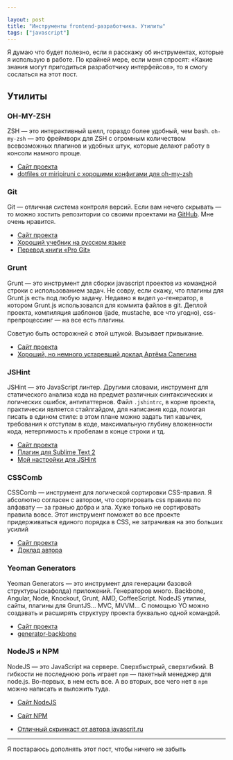 ```yaml
---

layout: post
title: "Инструменты frontend-разработчика. Утилиты"
tags: ["javascript"]
---
```


Я думаю что будет полезно, если я расскажу об инструментах, которые я использую
в работе. По крайней мере, если меня спросят: «Какие знания могут пригодиться
разработчику интерфейсов», то я смогу сослаться на этот пост.


## Утилиты

### OH-MY-ZSH

ZSH — это интерактивный шелл, гораздо более удобный, чем bash. `oh-my-zsh` — это
фреймворк для ZSH с огромным количеством всевозможных плагинов и удобных штук,
которые делают работу в консоли намного проще.

*	[Сайт проекта](https://github.com/robbyrussell/oh-my-zsh)
*	[dotfiles от miripiruni с хорошими конфигами для oh-my-zsh](https://github.com/miripiruni/dotfiles)


### Git

Git — отличная система контроля версий. Если вам нечего скрывать — то можно 
хостить репозитории со своими проектами на [GitHub](http://github.com). Мне
очень нравится.
  
*	[Сайт проекта](http://git-scm.com/)  
*	[Хороший учебник на русском языке](http://githowto.com/ru/git_how_to)  
*	[Перевод книги «Pro Git»](http://git-scm.com/book/ru)  


### Grunt

Grunt — это инструмент для сборки javascript проектов из командной строки
с использованием задач. Не совру, если скажу, что плагины для Grunt.js есть
под любую задачу. Недавно я видел `yo`-генератор, в котором Grunt.js
использовался для коммита файлов в git. Деплой проекта, компиляция шаблонов
(jade, mustache, все что угодно), css-препроцессинг — на все есть плагины.

Советую быть осторожней с этой штукой. Вызывает привыкание.

*	[Сайт проекта](http://gruntjs.com/)
*	[Хороший, но немного устаревший доклад Артёма Сапегина](http://video.yandex.ru/users/ya-events/view/1018/)


### JSHint

JSHint — это JavaScript линтер. Другими словами, инструмент для статического
анализа кода на предмет различных синтаксических и логических ошибок, 
антипаттернов. Файл `.jshintrc`, в корне проекта, практически является 
стайлгайдом, для написания кода, помогая писать в едином стиле: в этом плане 
можно задать тип кавычек, требования к отступам в коде, максимальную глубину 
вложенности кода, нетерпимость к пробелам в конце строки и тд. 

*	[Сайт проекта](http://www.jshint.com/)
*	[Плагин для Sublime Text 2](https://github.com/SublimeLinter/SublimeLinter)
*	[Мой настройки для JSHint](https://github.com/shuvalov-anton/.dotfiles/blob/master/.jshintrc)


### CSSComb

CSSComb — инструмент для логической сортировки CSS-правил. Я абсолютно согласен
с автором, что сортировать css правила по алфавату — за гранью добра и зла. 
Хуже только не сортировать правила вовсе. Этот инструмент поможет во все проекте 
придерживаться единого порядка в CSS, не затрачивая на это больших усилий

*	[Сайт проекта](http://csscomb.ru/)
*	[Доклад автора](https://vimeo.com/channels/wstdays/34212051)


### Yeoman Generators

Yeoman Generators — это инструмент для генерации базовой структуры(скафолда) 
приложений. Генераторов много. Backbone, Angular, Node, Knockout, Grunt, AMD, 
CoffeeScript. NodeJS утилиы, сайты, плагины для GruntJS... MVC, MVVM... 
С помощью YO можно создавать и расширять структуру проекта буквально одной 
командой.

*	[Сайт проекта](http://yeoman.io/generators.html)
*	[generator-backbone](https://github.com/yeoman/generator-backbone)


### NodeJS и NPM

NodeJS — это JavaScript на сервере. Сверхбыстрый, сверхгибкий. В гибкости
не последнюю роль играет `npm` — пакетный менеджер для node.js. Во-первых, 
в нем есть все. А во вторых, все чего нет в `npm` можно написать и выложить
туда.

*	[Сайт NodeJS](http://nodejs.org/)
* [Сайт NPM](http://npmjs.org/)

*	[Отличный скринкаст от автора javascrit.ru](http://learn.javascript.ru/nodejs-screencast)


- - -

Я постараюсь дополнять этот пост, чтобы ничего не забыть